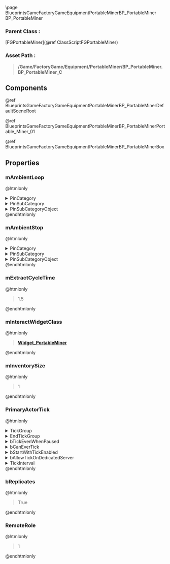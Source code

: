 \page BlueprintsGameFactoryGameEquipmentPortableMinerBP_PortableMiner BP_PortableMiner
### Parent Class :
[FGPortableMiner](@ref ClassScriptFGPortableMiner)
### Asset Path :
<b><blockquote>/Game/FactoryGame/Equipment/PortableMiner/BP_PortableMiner.BP_PortableMiner_C</blockquote></b>
## Components

@ref BlueprintsGameFactoryGameEquipmentPortableMinerBP_PortableMinerDefaultSceneRoot

@ref BlueprintsGameFactoryGameEquipmentPortableMinerBP_PortableMinerPortable_Miner_01

@ref BlueprintsGameFactoryGameEquipmentPortableMinerBP_PortableMinerBox

## Properties

### mAmbientLoop
@htmlonly
<details>
 <summary>PinCategory</summary>
<blockquote>Object</blockquote>
</details>
<details>
 <summary>PinSubCategory</summary>
<blockquote>Object</blockquote>
</details>
<details>
 <summary>PinSubCategoryObject</summary>
<b><a href="_class_script_ak_audio_event.html"><blockquote>AkAudioEvent</blockquote></a></b>
</details>
@endhtmlonly

### mAmbientStop
@htmlonly
<details>
 <summary>PinCategory</summary>
<blockquote>Object</blockquote>
</details>
<details>
 <summary>PinSubCategory</summary>
<blockquote>Object</blockquote>
</details>
<details>
 <summary>PinSubCategoryObject</summary>
<b><a href="_class_script_ak_audio_event.html"><blockquote>AkAudioEvent</blockquote></a></b>
</details>
@endhtmlonly

### mExtractCycleTime
@htmlonly
<blockquote>1.5</blockquote>
@endhtmlonly

### mInteractWidgetClass
@htmlonly
<b><a href="_blueprints_game_factory_game_resource_equipment_portable_miner_u_i_widget__portable_miner.html"><blockquote>Widget_PortableMiner</blockquote></a></b>
@endhtmlonly

### mInventorySize
@htmlonly
<blockquote>1</blockquote>
@endhtmlonly

### PrimaryActorTick
@htmlonly
<details>
 <summary>TickGroup</summary>
<blockquote>0</blockquote>
</details>
<details>
 <summary>EndTickGroup</summary>
<blockquote>0</blockquote>
</details>
<details>
 <summary>bTickEvenWhenPaused</summary>
<blockquote>False</blockquote>
</details>
<details>
 <summary>bCanEverTick</summary>
<blockquote>True</blockquote>
</details>
<details>
 <summary>bStartWithTickEnabled</summary>
<blockquote>True</blockquote>
</details>
<details>
 <summary>bAllowTickOnDedicatedServer</summary>
<blockquote>True</blockquote>
</details>
<details>
 <summary>TickInterval</summary>
<blockquote>0</blockquote>
</details>
@endhtmlonly

### bReplicates
@htmlonly
<blockquote>True</blockquote>
@endhtmlonly

### RemoteRole
@htmlonly
<blockquote>1</blockquote>
@endhtmlonly

